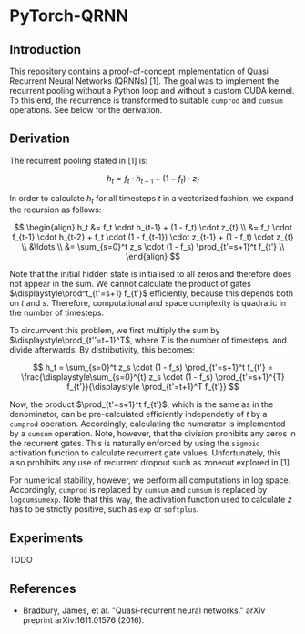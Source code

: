 # PyTorch-QRNN
## Introduction
This repository contains a proof-of-concept implementation of Quasi Recurrent Neural Networks (QRNNs) [1].
The goal was to implement the recurrent pooling without a Python loop and without a custom CUDA kernel.
To this end, the recurrence is transformed to suitable `cumprod` and `cumsum` operations.
See below for the derivation.


## Derivation
The recurrent pooling stated in [1] is: 

$$h_t = f_t \cdot h_{t-1} + (1 - f_t) \cdot z_{t}$$

In order to calculate $h_t$ for all timesteps $t$ in a vectorized fashion, we expand the recursion as follows:

$$
\begin{align}
h_t 
&= f_t \cdot h_{t-1} + (1 - f_t) \cdot z_{t} \\
&= f_t \cdot f_{t-1} \cdot h_{t-2} + f_t \cdot (1 - f_{t-1}) \cdot z_{t-1} + (1 - f_t) \cdot z_{t} \\
&\ldots \\
&= \sum_{s=0}^t z_s \cdot (1 - f_s) \prod_{t'=s+1}^t f_{t'} \\
\end{align}
$$

Note that the initial hidden state is initialised to all zeros and therefore does not appear in the sum.
We cannot calculate the product of gates $\displaystyle\prod^t_{t'=s+1} f_{t'}$ efficiently, because this depends both on $t$ and $s$.
Therefore, computational and space complexity is quadratic in the number of timesteps.

To circumvent this problem, we first multiply the sum by $\displaystyle\prod_{t''=t+1}^T$, where $T$ is the number of timesteps, and divide afterwards.
By distributivity, this becomes:

$$
h_t = 
\sum_{s=0}^t z_s \cdot (1 - f_s) \prod_{t'=s+1}^t f_{t'} = 
\frac{\displaystyle\sum_{s=0}^{t} z_s \cdot (1 - f_s) \prod_{t'=s+1}^{T} f_{t'}}{\displaystyle \prod_{t'=t+1}^T f_{t'}}
$$

Now, the product $\prod_{t'=s+1}^t f_{t'}$, which is the same as in the denominator, can be pre-calculated efficiently independetly of $t$ by a `cumprod` operation.
Accordingly, calculating the numerator is implemented by a `cumsum` operation.
Note, however, that the division prohibits any zeros in the recurrent gates. This is naturally enforced by using the `sigmoid` activation function to calculate recurrent gate values.
Unfortunately, this also prohibits any use of recurrent dropout such as zoneout explored in [1].

For numerical stability, however, we perform all computations in log space.
Accordingly, `cumprod` is replaced by `cumsum` and `cumsum` is replaced by `logcumsumexp`.
Note that this way, the activation function used to calculate $z$ has to be strictly positive, such as `exp` or `softplus`.

## Experiments
TODO

## References

  * Bradbury, James, et al. "Quasi-recurrent neural networks." arXiv preprint arXiv:1611.01576 (2016). 
